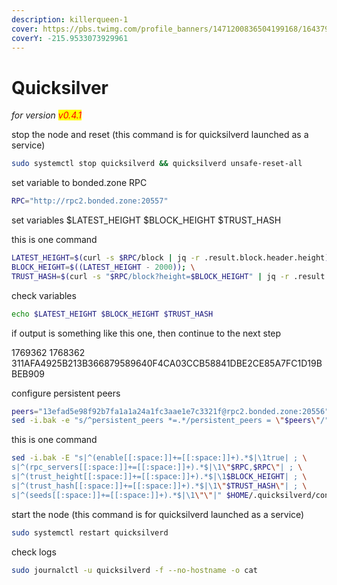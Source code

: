 ```yaml
---
description: killerqueen-1
cover: https://pbs.twimg.com/profile_banners/1471200836504199168/1643792144/1500x500
coverY: -215.9533073929961
---
```


# Quicksilver

_for version <mark style="color:red;">v0.4.1</mark>_

stop the node and reset (this command is for quicksilverd launched as a service)

```bash
sudo systemctl stop quicksilverd && quicksilverd unsafe-reset-all
```

set variable to bonded.zone RPC

```bash
RPC="http://rpc2.bonded.zone:20557"
```

set variables $LATEST\_HEIGHT $BLOCK\_HEIGHT $TRUST\_HASH

this is one command

```bash
LATEST_HEIGHT=$(curl -s $RPC/block | jq -r .result.block.header.height); \
BLOCK_HEIGHT=$((LATEST_HEIGHT - 2000)); \
TRUST_HASH=$(curl -s "$RPC/block?height=$BLOCK_HEIGHT" | jq -r .result.block_id.hash)
```

check variables

```bash
echo $LATEST_HEIGHT $BLOCK_HEIGHT $TRUST_HASH
```

if output is something like this one, then continue to the next step

1769362 1768362 311AFA4925B213B366879589640F4CA03CCB58841DBE2CE85A7FC1D19BBEB909

configure persistent peers

```bash
peers="13efad5e98f92b7fa1a1a24a1fc3aae1e7c3321f@rpc2.bonded.zone:20556"
sed -i.bak -e "s/^persistent_peers *=.*/persistent_peers = \"$peers\"/" $HOME/.quicksilverd/config/config.toml
```

this is one command

```bash
sed -i.bak -E "s|^(enable[[:space:]]+=[[:space:]]+).*$|\1true| ; \
s|^(rpc_servers[[:space:]]+=[[:space:]]+).*$|\1\"$RPC,$RPC\"| ; \
s|^(trust_height[[:space:]]+=[[:space:]]+).*$|\1$BLOCK_HEIGHT| ; \
s|^(trust_hash[[:space:]]+=[[:space:]]+).*$|\1\"$TRUST_HASH\"| ; \
s|^(seeds[[:space:]]+=[[:space:]]+).*$|\1\"\"|" $HOME/.quicksilverd/config/config.toml
```

start the node (this command is for quicksilverd launched as a service)

```bash
sudo systemctl restart quicksilverd
```

check logs

```bash
sudo journalctl -u quicksilverd -f --no-hostname -o cat
```
